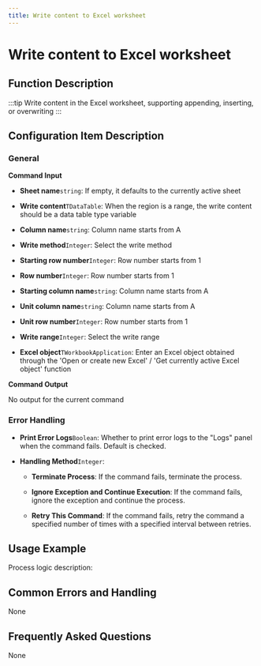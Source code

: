 ```yaml
---
title: Write content to Excel worksheet
---
```


# Write content to Excel worksheet

## Function Description

:::tip 
Write content in the Excel worksheet, supporting appending, inserting, or overwriting
:::

## Configuration Item Description

### General

**Command Input**

- **Sheet name**`string`: If empty, it defaults to the currently active sheet

- **Write content**`TDataTable`: When the region is a range, the write content should be a data table type variable

- **Column name**`string`: Column name starts from A

- **Write method**`Integer`: Select the write method

- **Starting row number**`Integer`: Row number starts from 1

- **Row number**`Integer`: Row number starts from 1

- **Starting column name**`string`: Column name starts from A

- **Unit column name**`string`: Column name starts from A

- **Unit row number**`Integer`: Row number starts from 1

- **Write range**`Integer`: Select the write range

- **Excel object**`TWorkbookApplication`: Enter an Excel object obtained through the 'Open or create new Excel' / 'Get currently active Excel object' function


**Command Output**

No output for the current command


### Error Handling

- **Print Error Logs**`Boolean`: Whether to print error logs to the "Logs" panel when the command fails. Default is checked. 

- **Handling Method**`Integer`:

    - **Terminate Process**: If the command fails, terminate the process.

    - **Ignore Exception and Continue Execution**: If the command fails, ignore the exception and continue the process.

    - **Retry This Command**: If the command fails, retry the command a specified number of times with a specified interval between retries.

## Usage Example

Process logic description:

## Common Errors and Handling

None

## Frequently Asked Questions

None

